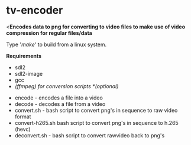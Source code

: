 # tv-encoder
<<B>Encodes data to png for converting to video files to make use of video compression for regular files/data</B>

Type '<I>make</I>' to build from a linux system.

<B>Requirements</B>
<UL><LI>sdl2</LI>
<LI>sdl2-image</LI>
<LI>gcc</LI>
<LI><I>(ffmpeg) for conversion scripts *(optional)</I></LI></UL>

<UL><LI>encode - encodes a file into a video</LI>
<LI>decode - decodes a file from a video</LI>
<LI>convert.sh - bash script to convert png's in sequence to raw video format</LI>
<LI>convert-h265.sh bash script to convert png's in sequence to h.265 (hevc)</LI>
<LI>deconvert.sh - bash script to convert rawvideo back to png's</LI></UL>


